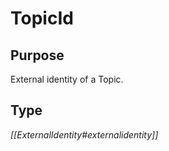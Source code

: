 # TopicId


## Purpose


External identity of a Topic.

## Type


*[[ExternalIdentity#externalidentity]]*
